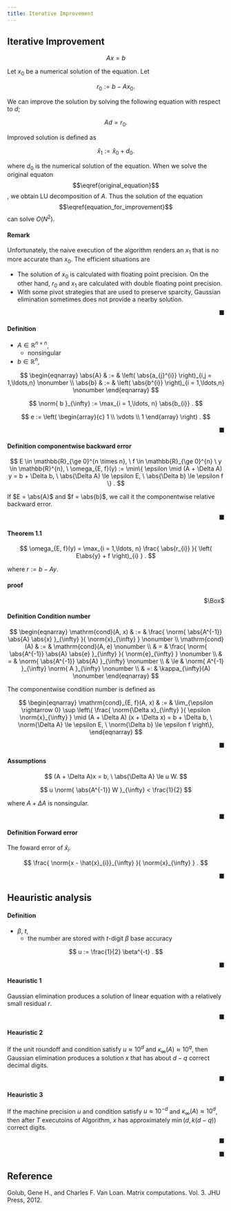 ```yaml
---
title: Iterative Improvement
---
```


## Iterative Improvement

$$
\begin{equation}
    Ax = b
    \label{original_equation}
\end{equation}
$$

Let $x_{0}$ be a numerical solution of the equation.
Let

$$
    r_{0}
    :=
    b - Ax_{0}
    .
$$

We can improve the solution by solving the following equation with respect to $d$;

$$
\begin{equation}
    Ad = r_{0}
    \label{equation_for_improvement}
\end{equation}
    .
$$

Improved solution is defined as

$$
    \hat{x}_{1}
    :=
    \hat{x}_{0} + d_{0}
    .
$$

where $d_{0}$ is the numerical solution of the equation.
When we solve the original equaton $$\eqref{original_equation}$$, we obtain LU decomposition of $A$.
Thus the solution of the equation $$\eqref{equation_for_improvement}$$ can solve $O(N^{2})$.

#### Remark
Unfortunately, the naive execution of the algorithm renders an $x_{1}$ that is no more accurate than $x_{0}$.
The efficient situations are

* The solution of $x_{0}$ is calculated with floating point precision. On the other hand, $r_{0}$ and $x_{1}$ are calculated with double floating point precision.
* With some pivot strategies that are used to preserve sparcity, Gaussian elimination sometimes does not provide a nearby solution.

<div class="end-of-statement" style="text-align: right">■</div>

#### Definition
* $A \in \mathbb{R}^{n\times n}$,
    * nonsingular
* $b \in \mathbb{R}^{n}$,

$$
\begin{eqnarray}
    \abs{A}
    & := &
        \left(
            \abs{a_{j}^{i}}
        \right)_{i,j = 1,\ldots,n}
    \nonumber
    \\
    \abs{b}
    & := &
        \left(
            \abs{b^{i}}
        \right)_{i = 1,\ldots,n}
    \nonumber
\end{eqnarray}
$$

$$
    \norm{ b }_{\infty}
    :=
    \max_{i = 1,\ldots, n}
        \abs{b_{i}}
    .
$$

$$
    e
    :=
    \left(
        \begin{array}{c}
            1
            \\
            \vdots 
            \\
            1
        \end{array}
    \right)
    .
$$

<div class="end-of-statement" style="text-align: right">■</div>

#### Definition componentwise backward error

$$
    E \in \mathbb{R}_{\ge 0}^{n \times n},
    \
    f \in \mathbb{R}_{\ge 0}^{n}
    \
    y \in \mathbb{R}^{n},
    \
    \omega_{E, f}(y)
    :=
    \min\{
        \epsilon
        \mid
        (A + \Delta A) y
        =
        b
        +
        \Delta b,
        \
        \abs{\Delta A}
        \le
        \epsilon E,
        \
        \abs{\Delta b}
        \le
        \epsilon f
    \}
    .
$$

If $E = \abs{A}$ and $f = \abs{b}$, we call it the componentwise relative backward error.

<div class="end-of-statement" style="text-align: right">■</div>

#### Theorem 1.1

$$
    \omega_{E, f}(y)
    =
    \max_{i = 1,\ldots, n}
        \frac{
            \abs{r_{i}}
        }{
            \left(
                E\abs{y}
                +
                f
            \right)_{i}
        }
    .
$$

where $r := b - Ay$.

#### proof

<div class="QED" style="text-align: right">$\Box$</div>

#### Definition Condition number

$$
\begin{eqnarray}
    \mathrm{cond}(A, x)
    & := &
        \frac{
            \norm{
                \abs{A^{-1}}
                \abs{A}
                \abs{x}
            }_{\infty}
        }{
            \norm{x}_{\infty}
        }
    \nonumber
    \\
    \mathrm{cond}(A)
    & := &
        \mathrm{cond}(A, e)
    \nonumber
    \\
    & = &
        \frac{
            \norm{
                \abs{A^{-1}}
                \abs{A}
                \abs{e}
            }_{\infty}
        }{
            \norm{e}_{\infty}
        }
    \nonumber
    \\
    & = &
        \norm{
            \abs{A^{-1}}
            \abs{A}
        }_{\infty}
    \nonumber
    \\
    & \le &
        \norm{
            A^{-1}
        }_{\infty}
        \norm{
            A
        }_{\infty}
    \nonumber
    \\
    & =: &
        \kappa_{\infty}(A)
    \nonumber
\end{eqnarray}
$$

The componentwise condition number is defined as

$$
\begin{eqnarray}
    \mathrm{cond}_{E, f}(A, x)
    & := &
        \lim_{\epsilon \rightarrow 0}
        \sup
        \left\{
            \frac{
                \norm{\Delta x}_{\infty}
            }{
                \epsilon \norm{x}_{\infty}
            }
            \mid
            (A + \Delta A)
            (x + \Delta x)
            =
            b + \Delta b,
            \
            \norm{\Delta A} \le \epsilon E,
            \
            \norm{\Delta b} \le \epsilon f
        \right\},
\end{eqnarray}
$$

<div class="end-of-statement" style="text-align: right">■</div>

#### Assumptions

$$
    (A + \Delta A)x = b,
    \
    \abs{\Delta A} \le u W.
$$

$$
    u
    \norm{
        \abs{A^{-1}}
        W
    }_{\infty}
    <
    \frac{1}{2}
$$

where $A + \Delta A$ is nonsingular.

<div class="end-of-statement" style="text-align: right">■</div>

#### Definition Forward error
The foward error of $\hat{x}_{i}$.

$$
    \frac{
        \norm{x - \hat{x}_{i}}_{\infty}
    }{
        \norm{x}_{\infty}
    }
    .
$$

<div class="end-of-statement" style="text-align: right">■</div>

<p class="pseudocode-js">
<pre class="pseudocode-js-code" style="display:none">
    \begin{algorithm}
    \caption{Iterative improvement of the solution of linear equations}
    \begin{algorithmic}
    \REQUIRE \\
        $A \in \mathbb{R}^{n \times n}$, \\
        $b \in \mathbb{R}^{n}$, \\
        $r_{0} := b$, \\
        $x_{0} := (0, \ldots, 0)^{\mathrm{T}} \in \mathbb{R}^{n}$,
        \FOR{$i = 1$ \TO $T$}
            \STATE Let $d_{i}$ be solution of $Ad = r_{i - 1}$ with respect to $x$,
            \STATE $r_{i} := b - Ax_{i}$,
            \STATE $x_{i} := x_{i - 1} + d_{i}$,
        \ENDFOR
        \RETURN $x_{T}$,
    \end{algorithmic}
    \end{algorithm}
</pre>
</p>


## Heauristic analysis

#### Definition
* $\beta$, $t$,
    * the number are stored with $t$-digit $\beta$ base accuracy

$$
    u
    :=
    \frac{1}{2}
    \beta^{-t}
    .
$$

<div class="end-of-statement" style="text-align: right">■</div>

#### Heauristic 1
Gaussian elimination produces a solution of linear equation with a relatively small residual $r$.

<div class="end-of-statement" style="text-align: right">■</div>

#### Heauristic 2
If the unit roundoff and condition satisfy $u \approx 10^{d}$ and $\kappa_{\infty}(A) \approx 10^{q}$, then Gaussian elimination produces a solution $x$ that has about $d - q$ correct decimal digits.

<div class="end-of-statement" style="text-align: right">■</div>

#### Heauristic 3
If the machine precision $u$ and condition satisfy $u \approx 10^{-d}$ and $\kappa_{\infty}(A) \approx 10^{d}$, then after $T$ executoins of Algorithm, $x$ has approximately $\min(d, k(d - q))$ correct digits.

<div class="end-of-statement" style="text-align: right">■</div>


<p class="pseudocode-js">
<pre class="pseudocode-js-code" style="display:none">
    \begin{algorithm}
    \caption{Iterative improvement of the solution of linear equations}
    \begin{algorithmic}
    \REQUIRE \\
        $A \in \mathbb{R}^{n \times n}$, \\
        $b \in \mathbb{R}^{n}$, \\
        \STATE Let $\hat{x}$ be a solution of $Ax=b$.
        \STATE Let $r := b - A \hat{x}$
        \STATE Let $\hat{y}$ be $Ly=Pr$ with respect to $y$
        \STATE Let $\hat{z}$ be a solution of $Uz=\hat{y}$ with respect to $z$
        \STATE $x_{\mathrm{new}} := \hat{x} + z$,
        \RETURN $x_{\mathrm{new}}$,
    \end{algorithmic}
    \end{algorithm}
</pre>
</p>

<div class="end-of-statement" style="text-align: right">■</div>

## Reference
Golub, Gene H., and Charles F. Van Loan. Matrix computations. Vol. 3. JHU Press, 2012.
